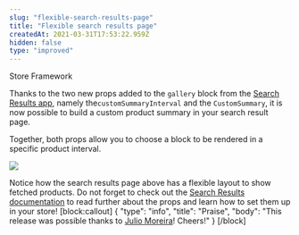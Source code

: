```yaml
---
slug: "flexible-search-results-page"
title: "Flexible search results page"
createdAt: 2021-03-31T17:53:22.959Z
hidden: false
type: "improved"
---
```


<span class="badge" id="store-framework">Store Framework</span>

Thanks to the two new props added to the `gallery` block from the [Search Results app](https://developers.vtex.com/vtex-developer-docs/docs/vtex-search-result), namely the`customSummaryInterval` and the `CustomSummary`,  it is now possible to build a custom product summary in your search result page.

Together, both props allow you to choose a block to be rendered in a specific product interval.

![](https://cdn.jsdelivr.net/gh/vtexdocs/dev-portal-content@readme-docs/docs/release-notes/ee5fb9e-gallery-custom_15.png)

Notice how the search results page above has a flexible layout to show fetched products.
Do not forget to check out the [Search Results documentation](https://developers.vtex.com/vtex-developer-docs/docs/vtex-search-result) to read further about the props and learn how to set them up in your store!
[block:callout]
{
  "type": "info",
  "title": "Praise",
  "body": "This release was possible thanks to [Julio Moreira](https://github.com/juliomoreira)! Cheers!"
}
[/block]
